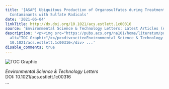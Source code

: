 ```yaml
---
title: '[ASAP] Ubiquitous Production of Organosulfates during Treatment of Organic
  Contaminants with Sulfate Radicals'
date: '2021-06-04'
linkTitle: http://dx.doi.org/10.1021/acs.estlett.1c00316
source: 'Environmental Science & Technology Letters: Latest Articles (ACS Publications)'
description: '<p><img src="https://pubs.acs.org/na101/home/literatum/publisher/achs/journals/content/estlcu/0/estlcu.ahead-of-print/acs.estlett.1c00316/20210604/images/medium/ez1c00316_0004.gif"
  alt="TOC Graphic"/></p><div><cite>Environmental Science & Technology Letters</cite></div><div>DOI:
  10.1021/acs.estlett.1c00316</div> ...'
disable_comments: true
---
```

<p><img src="https://pubs.acs.org/na101/home/literatum/publisher/achs/journals/content/estlcu/0/estlcu.ahead-of-print/acs.estlett.1c00316/20210604/images/medium/ez1c00316_0004.gif" alt="TOC Graphic"/></p><div><cite>Environmental Science & Technology Letters</cite></div><div>DOI: 10.1021/acs.estlett.1c00316</div> ...